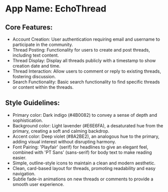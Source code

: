 # **App Name**: EchoThread

## Core Features:

- Account Creation: User authentication requiring email and username to participate in the community.
- Thread Posting: Functionality for users to create and post threads, including text content.
- Thread Display: Display all threads publicly with a timestamp to show creation date and time.
- Thread Interaction: Allow users to comment or reply to existing threads, fostering discussion.
- Search Functionality: Basic search functionality to find specific threads or content within the threads.

## Style Guidelines:

- Primary color: Dark indigo (#4B0082) to convey a sense of depth and sophistication.
- Background color: Light lavender (#E6E6FA), a desaturated hue from the primary, creating a soft and calming backdrop.
- Accent color: Deep violet (#8A2BE2), an analogous hue to the primary, adding visual interest without disrupting harmony.
- Font Pairing: 'Playfair' (serif) for headlines to give an elegant feel, combined with 'PT Sans' (sans-serif) for body text to make reading easier.
- Simple, outline-style icons to maintain a clean and modern aesthetic.
- Clean, card-based layout for threads, promoting readability and easy navigation.
- Subtle fade-in animations on new threads or comments to provide a smooth user experience.